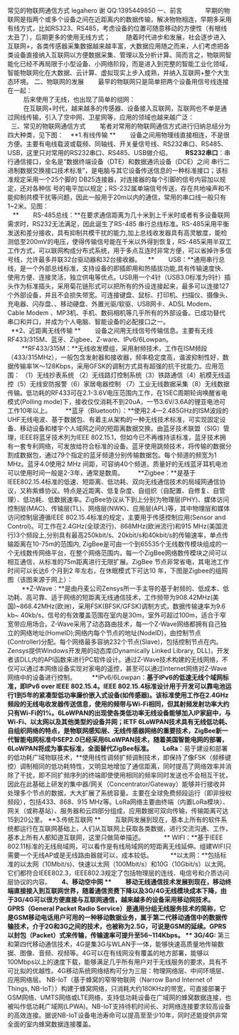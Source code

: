 常见的物联网通信方式 
legahero 谢 QQ:1395449850
一、前言 &nbsp;&nbsp;&nbsp;&nbsp;
　　早期的物联网是指两个或多个设备之间在近距离内的数据传输，解决物物相连，早期多采用有线方式，比如RS323、RS485，考虑设备的位置可随意移动的方便性（有根线太丑了），后期更多的使用无线方式；
　　&nbsp;随着时代进步和发展，社会逐步进入互联网+，各类传感器采集数据越来越丰富，大数据应用随之而来，人们考虑把各类设备直接纳入互联网以方便数据采集、管理以及分析计算。简而言之，物联网智能化已经不再局限于小型设备、小网络阶段，而是进入到完整的智能工业化领域，智能物联网化在大数据、云计算、虚拟现实上步入成熟，并纳入互联网+整个大生态环境。
二、物联网的发展 
　　最早的物联网只是简单把两个设备用信号线连接在一起：
&nbsp;<img style="display: block; margin-left: auto; margin-right: auto" src="https://images2015.cnblogs.com/blog/36838/201611/36838-20161101190330533-427995067.jpg" alt="">
&nbsp;
　　后来使用了无线，也出现了简单的组网：
<img style="display: block; margin-left: auto; margin-right: auto" src="https://images2015.cnblogs.com/blog/36838/201611/36838-20161101190417408-2116190370.jpg" alt="">
&nbsp;
　　在互联网+时代，越来越多的传感器、设备接入互联网，互联网也不单是通过网线传输，引入了空中网、卫星网等，应用的领域也越来越广泛：
<img style="display: block; margin-left: auto; margin-right: auto" src="https://images2015.cnblogs.com/blog/36838/201611/36838-20161101190437174-892198454.jpg" alt="">
&nbsp;
三、常见的物联网通信方式 
　　笔者对常用的物联网通信方式进行归纳总结分为四大种类，见下图：
<img src="https://images2015.cnblogs.com/blog/36838/201705/36838-20170504190924007-953848642.jpg" alt="">
&nbsp;
**1.有线传输 **
　　设备之间用物理线直接相连，不是很方便。主要有电线载波或载频、同轴线、开关量信号线、RS232串口、RS485、USB，这里只对常用的RS232串口、RS485、USB做介绍。
&nbsp;&nbsp;&nbsp;&nbsp;&nbsp;&nbsp; **RS232串口**：串行通信接口，全名是“数据终端设备（DTE）和数据通讯设备（DCE）之间 串行二进制数据交换接口技术标准”，是电脑与其它设备传送信息的一种标准接口；该标准规定采用一个25个脚的 DB25连接器，对连接器的每个引脚的信号内容加以规定，还对各种信 号的电平加以规定；RS-232属单端信号传送，存在共地噪声和不能抑制共模干扰等问题，因此一般用于20m以内的通信，常用的串口线一般只有1~2米。见图：
<img style="display: block; margin-left: auto; margin-right: auto" src="https://images2015.cnblogs.com/blog/36838/201611/36838-20161101190546393-480863344.jpg" alt="">&nbsp;&nbsp;
** 　　RS-485总线：**在要求通信距离为几十米到上千米时或者有多设备联网需求时，RS232无法满足，因此诞生了RS-485 串行总线标准。RS-485采用平衡发送和差分接收，具有抑制共模干扰的能力,加上总线收发器具有高灵敏度，能检测低至200mV的电压，使得传输信号能在千米以外得到恢复，RS-485采用半双工工作方式，可以联网构成分布式系统，用于多点互连时非常方便，可以省掉许多信号线，允许最多并联32台驱动器和32台接收器。 &nbsp;&nbsp;
** 　　USB：**通用串行总线，是一个外部总线标准，支持设备的即插即用和热插拔功能,具有传输速度快、使用方便、连接灵活，独立供电等优点。USB用一个4针（USB3.0标准为9针）插头作为标准插头，采用菊花链形式可以把所有的外设连接起来，最多可以连接127个外部设备，并且不会损失带宽。可连接键盘、鼠标、打印机、扫描仪、摄像头、充电器、闪存盘、、移动硬盘、外置光驱/软驱、USB网卡、ADSL Modem、Cable Modem 、MP3机、手机、数码相机等几乎所有的外部设备。已成功替代串口和并口，并成为个人电脑、智能设备的必配接口之一。
<img style="display: block; margin-left: auto; margin-right: auto" src="https://images2015.cnblogs.com/blog/36838/201611/36838-20161101190845502-572448742.jpg" alt="">
&nbsp;
**2、近距离无线传输 **
　　设备之间用无线信号传输信息。主要有无线RF433/315M、蓝牙、Zigbee、Z-ware、IPv6/6Lowpan。
　　 **RF433/315M：**无线收发模组，采用射频技术，工作在ISM频段（433/315MHz），一般包含发射器和接收器，频率稳定度高，谐波抑制性好，数据传输率1K～128Kbps，采用GFSK的调制方式具有超强的抗干扰能力。应用范围： （1）无线抄表系统 （2）无线路灯控制系统（3）铁路通信（4）航模无线遥控（5）无线安防报警（6）家居电器控制 （7）工业无线数据采集（8）无线数据传输。低功耗的RF433可在2.1-3.6V电压范围内工作，在1SEC周期轮询唤醒省电模式(Polling&nbsp;mode)下，接收仅仅消耗不到20uA，一节3.6V/3.6A的锂亚电池可工作10年以上。
　　**蓝牙（Bluetooth）：**使用2.4—2.485GHz的ISM波段的UHF无线电波、基于数据包、有着主从架构的一种无线技术标准，可实现固定设备、移动设备和楼宇个人域网之间的短距离数据交换。由蓝牙技术联盟（SIG）管理，IEEE将蓝牙技术列为IEEE 802.15.1，但如今已不再维持该标准，蓝牙技术拥有一套专利网络，可发放给符合标准的设备。蓝牙使用跳频技术，将传输的数据分割成数据包，通过79个指定的蓝牙频道分别传输数据包。每个频道的频宽为1 MHz。蓝牙4.0使用2 MHz 间距，可容纳40个频道。质量好的无线蓝牙耳机电池可以使用时间一般是2-3年，通常是数周。
　　**Zigbee：**是基于IEEE802.15.4标准的低速、短距离、低功耗、双向无线通信技术的局域网通信协议，又称紫蜂协议。特点是近距离、低复杂度、自组织（自配置、自修复、自管理）、低功耗、低数据速率。ZigBee协议从下到上分别为物理层(PHY)、媒体访问控制层(MAC)、传输层(TL)、网络层(NWK)、应用层(APL)等，其中物理层和媒体访问控制层遵循IEEE 802.15.4标准的规定，主要用于传感控制应用(Sensor and Control)。可工作在2.4GHz(全球流行)、868MHz(欧洲流行)和915 MHz(美国流行)3个频段上,分别具有最高250kbit/s、20kbit/s和40kbit/s的传输速率，单点传输距离在10-75m的范围内, ZigBee是可由一个到65535个无线数传模块组成的一个无线数传网络平台，在整个网络范围内，每一个ZigBee网络数传模块之间可以相互通信，从标准的75m距离进行无限扩展。ZigBee 节点非常省电，其电池工作时间可以长达6 个月到2 年左右，在休眠模式下可达10 年，下图是Zigbee的组网图（该图来源于网上）：
<img style="display: block; margin-left: auto; margin-right: auto" src="https://images2015.cnblogs.com/blog/36838/201611/36838-20161101190828127-641035952.jpg" alt="">
　　 **Z-Wave：**是由丹麦公司Zensys所一手主导的基于射频的、低成本、低功耗、高可靠、适于网络的短距离无线通信技术，工作频带为908.42MHz(美国)~868.42MHz(欧洲)，采用FSK(BFSK/GFSK)调制方式，数据传输速率为9.6 kb~ 40kb/s，信号的有效覆盖范围在室内是30m，室外可超过100m，适合于窄宽带应用场合。Z-Wave采用了动态路由技术，每一个Z-Wave网络都拥有自己独立的网络地址(HomeID);网络内每个节点的地址(NodeID)，由控制节点(Controller)分配。每个网络最多容纳232个节点(Slave)，包括控制节点在内。Zensys提供Windows开发用的动态库(Dynamically Linked Library, DLL)，开发者该DLL内的API函数来进行PC软件设计。通过Z-Wave技术构建的无线网络，不仅可以通过本网络设备实现对家电的遥控，甚至可以通过Internet网络对Z-Wave网络中的设备进行控制。
　　 **IPv6/6Lowpan：**基于IPv6的低速无线个域网标准，即IPv6 over IEEE 802.15.4。IEEE 802.15.4标准设计用于开发可以靠电池运行1到5年的紧凑型低功率廉价嵌入式设备(如传感器)。该标准使用工作在2.4GHz频段的无线电收发器传送信息，使用的频带与Wi-Fi相同，但其射频发射功率大约只有Wi-Fi的1%。6LoWPAN的出现使各类低功率无线设备能够加入IP家庭中，与Wi-Fi、以太网以及其他类型的设备并网；IETF 6LoWPAN技术具有无线低功耗、自组织网络的特点，是物联网感知层、无线传感器网络的重要技术，ZigBee新一代智能电网标准中SEP2.0已经采用6LoWPAN技术，随着美国智能电网的部署，6LoWPAN将成为事实标准，全面替代ZigBee标准。
&nbsp; &nbsp; &nbsp;&nbsp;**LoRa****：易于建设和部署的低功耗广域物联技术，**使用线性调频扩频调制技术，即保持了像FSK（频移键控）调制相同的低功耗特性，又明显地增加了通信距离，同时提高了网络效率并消除了干扰，即不同扩频序列的终端即使使用相同的频率同时发送也不会相互干扰，因此在此基础上研发的集中器/网关（Concentrator/Gateway）能够并行接收并处理多个节点的数据，大大扩展了系统容量。主要在全球免费频段运行（即非授权频段），包括433、868、915 MHz等。LoRa网络主要由终端（内置LoRa模块）、网关（或称基站）、服务器和云四部分组成，应用数据可双向传输，传输距离可达15到20公里。
**3.传统互联网 **
　　互联网发展到现在，基本上所有的软件系统都运行在互联网基础上，人们从互联网上获取各类数据，进行交流沟通、工作，基本上所有人都知道互联网，这里只做简单描述。 &nbsp;&nbsp;
　　** WIFI：**基于IEEE 802.11标准的无线局域网，可以看作是有线局域网的短距离无线延伸。组建WIFI只需要一个无线AP或是无线路由器就可以，成本较低。&nbsp;&nbsp;
　　**以太网：**包括标准的以太网（10Mbit/s)、快速以太网（100Mbit/s）和10G（10Gbit/s）以太网。它们都符合IEEE802.3，IEEE802.3规定了包括物理层的连线、电信号和介质访问层协议的内容。 &nbsp;
<img src="https://images2015.cnblogs.com/blog/36838/201611/36838-20161101191217924-710731277.jpg" alt="">
&nbsp;
**4、移动空中网 **
　　移动无线通信技术发展到现在，移动终端直接接入到互联网世界，随着通信资费下降以及3G/4G无线模块成本下降，由于3G/4G可以很方便直接与互联网通信，越来越多的设备采用移动网技术。
GPRS（General Packet Radio Service）是通用分组无线服务技术的简称，它是GSM移动电话用户可用的一种移动数据业务，属于第二代移动通信中的数据传输技术，介于2G和3G之间的技术，也被称为2.5G，可说是GSM的延续。GPRS以封包（Packet）式来传输，传输速率可提升至56~114Kbps。
** 3G/4G:** 第三和第四代移动通信技术，4G是集3G与WLAN于一体，能够快速高质量地传输数据、图像、音频、视频等。4G可以在有线网没有覆盖的地方部署，能够以100Mbps以上的速度下载，能够满足几乎所有用户对于无线服务的要求，具有不可比拟的优越性。4G移动系统网络结构可分为三层：物理网络层、中间环境层、应用网络层。
NB-IoT（基于蜂窝的窄带物联网（Narrow Band Internet of Things, NB-IoT））构建于蜂窝网络，只消耗大约180KHz的带宽，可直接部署于GSM网络、UMTS网络或LTE网络，支持低功耗设备在广域网的蜂窝数据连接，也被叫作低功耗广域网(LPWA)。NB-IoT支持待机时间长、对网络连接要求较高设备的高效连接。据说NB-IoT设备电池寿命可以提高至至少10年，同时还能提供非常全面的室内蜂窝数据连接覆盖。
